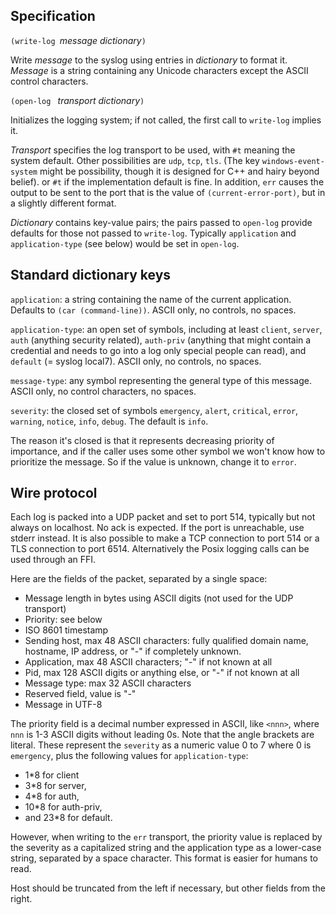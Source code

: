## Specification

`(write-log `*message* *dictionary*`)`

Write *message* to the syslog using entries in *dictionary* to format it.
*Message* is a string containing any Unicode characters except the ASCII control
characters.


`(open-log ` *transport dictionary*`)`

Initializes the logging system; if not called, the first call to `write-log` implies it.

*Transport* specifies the log transport to be used, with `#t` meaning the system default.
Other possibilities are `udp`, `tcp`, `tls`.
(The key `windows-event-system` might be possibility,
though it is designed for C++ and hairy beyond belief).
or `#t` if the implementation default is fine.
In addition, `err` causes the output to be sent to the
port that is the value of `(current-error-port)`,
but in a slightly different format.

*Dictionary* contains key-value pairs; the pairs passed to `open-log` provide defaults
for those not passed to `write-log`.
Typically `application` and `application-type` (see below)
would be set in `open-log`.

## Standard dictionary keys

`application`: a string containing the name of the current application.
Defaults to `(car (command-line))`.  ASCII only, no controls, no spaces.

`application-type`: an open set of symbols, including at least
`client`, `server`, `auth` (anything security related),
`auth-priv` (anything that might contain a credential
and needs to go into a log only special people can read),
and `default` (= syslog local7). ASCII only, no controls, no spaces.

`message-type`: any symbol representing the general type of this message.
ASCII only, no control characters, no spaces.

`severity`: the closed set of symbols
`emergency`, `alert`, `critical`, `error`, `warning`, `notice`, `info`, `debug`.
The default is `info`.

The reason it's closed is that it represents decreasing priority of importance,
and if the caller uses some other symbol we won't know how to prioritize the message.
So if the value is unknown, change it to `error`.

## Wire protocol

Each log is packed into a UDP packet and set to port 514,
typically but not always on localhost.  No ack is expected.
If the port is unreachable, use stderr instead.  It is also possible
to make a TCP connection to port 514 or a TLS connection to port 6514.
Alternatively the Posix logging calls can be used through an FFI.

Here are the fields of the packet, separated by a single space:

  * Message length in bytes using ASCII digits (not used for the UDP transport)
  * Priority: see below
  * ISO 8601 timestamp
  * Sending host, max 48 ASCII characters:  fully qualified domain name,
    hostname, IP address, or "-" if completely unknown.
  * Application, max 48 ASCII characters; "-" if not known at all
  * Pid, max 128 ASCII digits or anything else, or "-" if not known at all
  * Message type: max 32 ASCII characters
  * Reserved field, value is "-"
  * Message in UTF-8

The priority field is a decimal number expressed in ASCII, like `<nnn>`,
where `nnn` is 1-3 ASCII digits without leading 0s.
Note that the angle brackets are literal.
These represent the `severity` as a numeric value 0 to 7
where 0 is `emergency`,
plus the following values for `application-type`:

  * 1*8 for client
  * 3*8 for server,
  * 4*8 for auth,
  * 10*8 for auth-priv,
  * and 23*8 for default.
  
However, when writing to the `err` transport, the priority value is replaced
by the severity as a capitalized string and the application type as a
lower-case string, separated by a space character.
This format is easier for humans to read.

Host should be truncated from the left if necessary, but other fields from the right.
